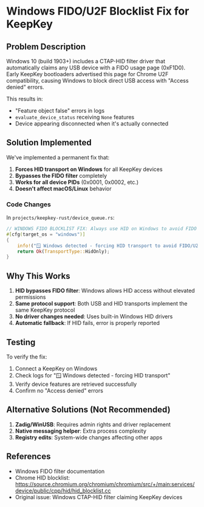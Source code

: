 # Windows FIDO/U2F Blocklist Fix for KeepKey

## Problem Description

Windows 10 (build 1903+) includes a CTAP-HID filter driver that automatically claims any USB device with a FIDO usage page (0xF1D0). Early KeepKey bootloaders advertised this page for Chrome U2F compatibility, causing Windows to block direct USB access with "Access denied" errors.

This results in:
- "Feature object false" errors in logs
- `evaluate_device_status` receiving `None` features
- Device appearing disconnected when it's actually connected

## Solution Implemented

We've implemented a permanent fix that:
1. **Forces HID transport on Windows** for all KeepKey devices
2. **Bypasses the FIDO filter** completely
3. **Works for all device PIDs** (0x0001, 0x0002, etc.)
4. **Doesn't affect macOS/Linux** behavior

### Code Changes

In `projects/keepkey-rust/device_queue.rs`:

```rust
// WINDOWS FIDO BLOCKLIST FIX: Always use HID on Windows to avoid FIDO filter driver
#[cfg(target_os = "windows")]
{
    info!("🪟 Windows detected - forcing HID transport to avoid FIDO/U2F blocklist issues");
    return Ok(TransportType::HidOnly);
}
```

## Why This Works

1. **HID bypasses FIDO filter**: Windows allows HID access without elevated permissions
2. **Same protocol support**: Both USB and HID transports implement the same KeepKey protocol
3. **No driver changes needed**: Uses built-in Windows HID drivers
4. **Automatic fallback**: If HID fails, error is properly reported

## Testing

To verify the fix:
1. Connect a KeepKey on Windows
2. Check logs for "🪟 Windows detected - forcing HID transport"
3. Verify device features are retrieved successfully
4. Confirm no "Access denied" errors

## Alternative Solutions (Not Recommended)

1. **Zadig/WinUSB**: Requires admin rights and driver replacement
2. **Native messaging helper**: Extra process complexity
3. **Registry edits**: System-wide changes affecting other apps

## References

- Windows FIDO filter documentation
- Chrome HID blocklist: https://source.chromium.org/chromium/chromium/src/+/main:services/device/public/cpp/hid/hid_blocklist.cc
- Original issue: Windows CTAP-HID filter claiming KeepKey devices 